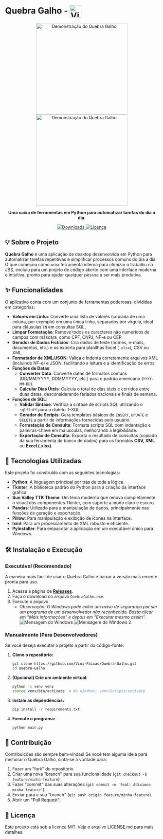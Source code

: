 # Quebra Galho - <img align="center" alt="Vini-Python" height="40" width="40" src="https://raw.githubusercontent.com/devicons/devicon/master/icons/python/python-original.svg">

<p align="center">
  <img src="images/Claro.png" alt="Demonstração do Quebra Galho" width="300"/>
  <img src="images/Escuro.png" alt="Demonstração do Quebra Galho" width="300"/>
</p>

<p align="center">
  <strong>Uma caixa de ferramentas em Python para automatizar tarefas do dia a dia.</strong>
</p>

<p align="center">
    <a href="https://github.com/Vini-Paixao/Quebra-Galho/releases">
        <img src="https://img.shields.io/github/downloads/Vini-Paixao/Quebra-Galho/total?label=Downloads&style=for-the-badge&color=5cb85c" alt="Downloads">
    </a>
    <a href="https://github.com/Vini-Paixao/Quebra-Galho/blob/main/LICENSE.md">
        <img src="https://img.shields.io/github/license/Vini-Paixao/Quebra-Galho?style=for-the-badge&color=f0ad4e" alt="Licença">
    </a>
</p>

## 💡 Sobre o Projeto

**Quebra Galho** é uma aplicação de desktop desenvolvida em Python para automatizar tarefas repetitivas e simplificar processos comuns do dia a dia. O que começou como uma ferramenta interna para otimizar o trabalho na JBS, evoluiu para um projeto de código aberto com uma interface moderna e intuitiva, pronto para ajudar qualquer pessoa a ser mais produtiva.

## ✨ Funcionalidades

O aplicativo conta com um conjunto de ferramentas poderosas, divididas em categorias:

- **Valores em Linha**: Converte uma lista de valores (copiada de uma coluna, por exemplo) em uma única linha, separados por vírgula, ideal para cláusulas `IN` em consultas SQL.
- **Limpar Formatação**: Remove todos os caracteres não numéricos de campos com máscara, como CPF, CNPJ, NF-e ou CEP.
- **Gerador de Dados Fictícios**: Cria dados de teste (nomes, e-mails, documentos, etc.) e os exporta para planilhas Excel (`.xlsx`), CSV ou XML.
- **Formatador de XML/JSON**: Valida e indenta corretamente arquivos XML (incluindo NF-e) e JSON, facilitando a leitura e a identificação de erros.
- **Funções de Datas**:
  - **Converter Data**: Converte datas de formatos comuns (DD/MM/YYYY, DDMMYYYY, etc.) para o padrão americano (`YYYY-MM-DD`).
  - **Calcular Dias Úteis**: Calcula o total de dias úteis e corridos entre duas datas, desconsiderando feriados nacionais e finais de semana.
- **Funções de SQL**:
  - **Validar Sintaxe**: Verifica a sintaxe de scripts SQL utilizando o `sqlfluff` para o dialeto T-SQL.
  - **Gerador de Scripts**: Gera templates básicos de `INSERT`, `UPDATE` e `DELETE` a partir de informações fornecidas pelo usuário.
  - **Formatação de Consulta**: Formata scripts SQL com indentação e palavras-chave em maiúsculas, melhorando a legibilidade.
  - **Exportação de Consulta**: Exporta o resultado de consultas (copiado da sua ferramenta de banco de dados) para os formatos **CSV, XML** ou **Excel (.xlsx)**.

## 🚀 Tecnologias Utilizadas

Este projeto foi construído com as seguintes tecnologias:

- **Python**: A linguagem principal por trás de toda a lógica.
- **Tkinter**: A biblioteca padrão do Python para a criação da interface gráfica.
- **Sun Valley TTK Theme**: Um tema moderno que renova completamente o visual dos componentes Tkinter, com suporte a modo claro e escuro.
- **Pandas**: Utilizado para a manipulação de dados, principalmente nas funções de geração e exportação.
- **Pillow**: Para manipulação e exibição de ícones na interface.
- **lxml**: Para um processamento de XML robusto e eficiente.
- **PyInstaller**: Para empacotar a aplicação em um executável único para Windows.

## 🛠️ Instalação e Execução

### Executável (Recomendado)

A maneira mais fácil de usar o Quebra Galho é baixar a versão mais recente pronta para uso.

1. Acesse a página de [**Releases**](https://github.com/Vini-Paixao/Quebra-Galho/releases).
2. Faça o download do arquivo `QuebraGalho.exe`.
3. Execute o arquivo.
    - *Observação: O Windows pode exibir um aviso de segurança por ser um programa de um desenvolvedor não reconhecido. Basta clicar em "Mais informações" e depois em "Executar mesmo assim".*
    ![Mensagem do Windows](images/Print-1.png)
    ![Mensagem do Windows 2](images/Print-2.png)

### Manualmente (Para Desenvolvedores)

Se você deseja executar o projeto a partir do código-fonte:

1. **Clone o repositório:**

    ```bash
    git clone https://github.com/Vini-Paixao/Quebra-Galho.git
    cd Quebra-Galho
    ```

2. **(Opcional) Crie um ambiente virtual:**

    ```bash
    python -m venv venv
    source venv/bin/activate  # No Windows: venv\Scripts\activate
    ```

3. **Instale as dependências:**

    ```bash
    pip install -r requirements.txt
    ```

4. **Execute o programa:**

    ```bash
    python main.py
    ```

## 🤝 Contribuição

Contribuições são sempre bem-vindas! Se você tem alguma ideia para melhorar o Quebra Galho, sinta-se à vontade para:

1. Fazer um "fork" do repositório.
2. Criar uma nova "branch" para sua funcionalidade (`git checkout -b feature/minha-feature`).
3. Fazer "commit" das suas alterações (`git commit -m 'feat: Adiciona minha-feature'`).
4. Enviar para a sua "branch" (`git push origin feature/minha-feature`).
5. Abrir um "Pull Request".

## 📄 Licença

Este projeto está sob a licença MIT. Veja o arquivo [LICENSE.md](LICENSE.md) para mais detalhes.
